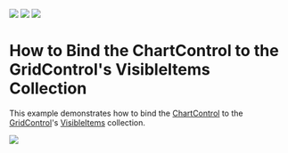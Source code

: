 <!-- default badges list -->
![](https://img.shields.io/endpoint?url=https://codecentral.devexpress.com/api/v1/VersionRange/386572222/22.2.2%2B)
[![](https://img.shields.io/badge/Open_in_DevExpress_Support_Center-FF7200?style=flat-square&logo=DevExpress&logoColor=white)](https://supportcenter.devexpress.com/ticket/details/T1014904)
[![](https://img.shields.io/badge/📖_How_to_use_DevExpress_Examples-e9f6fc?style=flat-square)](https://docs.devexpress.com/GeneralInformation/403183)
<!-- default badges end -->
# How to Bind the ChartControl to the GridControl's VisibleItems Collection

This example demonstrates how to bind the [ChartControl](https://docs.devexpress.com/WPF/DevExpress.Xpf.Charts.ChartControl) to the [GridControl](https://docs.devexpress.com/WPF/DevExpress.Xpf.Grid.GridControl)'s [VisibleItems](https://docs.devexpress.com/WPF/DevExpress.Xpf.Grid.DataControlBase.VisibleItems) collection.

![](/Images/WPF_GridControl_Bind_to_VisibleItems.png)
